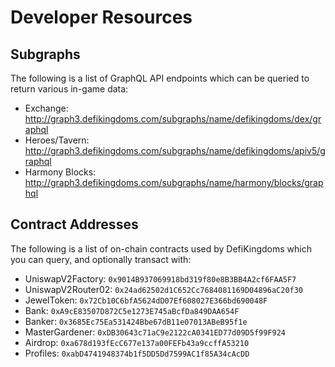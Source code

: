 # Developer Resources

## Subgraphs
The following is a list of GraphQL API endpoints which can be queried to return various in-game data:
- Exchange: http://graph3.defikingdoms.com/subgraphs/name/defikingdoms/dex/graphql
- Heroes/Tavern: http://graph3.defikingdoms.com/subgraphs/name/defikingdoms/apiv5/graphql
- Harmony Blocks: http://graph3.defikingdoms.com/subgraphs/name/harmony/blocks/graphql

## Contract Addresses
The following is a list of on-chain contracts used by DefiKingdoms which you can query, and optionally transact with:
- UniswapV2Factory: `0x9014B937069918bd319f80e8B3BB4A2cf6FAA5F7`
- UniswapV2Router02: `0x24ad62502d1C652Cc7684081169D04896aC20f30`
- JewelToken: `0x72Cb10C6bfA5624dD07Ef608027E366bd690048F`
- Bank: `0xA9cE83507D872C5e1273E745aBcfDa849DAA654F`
- Banker: `0x3685Ec75Ea531424Bbe67dB11e07013ABeB95f1e`
- MasterGardener: `0xDB30643c71aC9e2122cA0341ED77d09D5f99F924`
- Airdrop: `0xa678d193fEcC677e137a00FEFb43a9ccffA53210`
- Profiles: `0xabD4741948374b1f5DD5Dd7599AC1f85A34cAcDD`